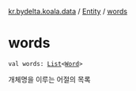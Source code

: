 [kr.bydelta.koala.data](../index.md) / [Entity](index.md) / [words](./words.md)

# words

`val words: `[`List`](https://kotlinlang.org/api/latest/jvm/stdlib/kotlin.collections/-list/index.html)`<`[`Word`](../-word/index.md)`>`

개체명을 이루는 어절의 목록

